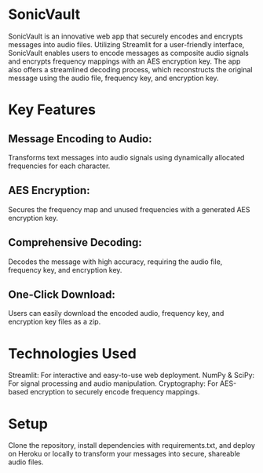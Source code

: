 # SonicVault
SonicVault is an innovative web app that securely encodes and encrypts messages into audio files. Utilizing Streamlit for a user-friendly interface, SonicVault enables users to encode messages as composite audio signals and encrypts frequency mappings with an AES encryption key. The app also offers a streamlined decoding process, which reconstructs the original message using the audio file, frequency key, and encryption key.

# Key Features
## Message Encoding to Audio:
Transforms text messages into audio signals using dynamically allocated frequencies for each character.
## AES Encryption: 
Secures the frequency map and unused frequencies with a generated AES encryption key.
## Comprehensive Decoding: 
Decodes the message with high accuracy, requiring the audio file, frequency key, and encryption key.
## One-Click Download: 
Users can easily download the encoded audio, frequency key, and encryption key files as a zip.

# Technologies Used
Streamlit: For interactive and easy-to-use web deployment.
NumPy & SciPy: For signal processing and audio manipulation.
Cryptography: For AES-based encryption to securely encode frequency mappings.
# Setup
Clone the repository, install dependencies with requirements.txt, and deploy on Heroku or locally to transform your messages into secure, shareable audio files.
